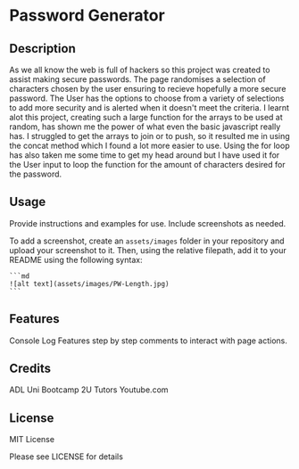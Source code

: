 # Password Generator

## Description

As we all know the web is full of hackers so this project was created to assist making secure passwords. The page randomises a selection of characters chosen by the user ensuring to recieve hopefully a more secure password. The User has the options to choose from a variety of selections to add more security and is alerted when it doesn't meet the criteria. I learnt alot this project, creating such a large function for the arrays to be used at random, has shown me the power of what even the basic javascript really has. I struggled to get the arrays to join or to push, so it resulted me in using the concat method which I found a lot more easier to use. Using the for loop has also taken me some time to get my head around but I have used it for the User input to loop the function for the amount of characters desired for the password. 


## Usage

Provide instructions and examples for use. Include screenshots as needed.

To add a screenshot, create an `assets/images` folder in your repository and upload your screenshot to it. Then, using the relative filepath, add it to your README using the following syntax:

    ```md
    ![alt text](assets/images/PW-Length.jpg)
    ```
## Features

Console Log Features step by step comments to interact with page actions. 


## Credits

ADL Uni Bootcamp
2U Tutors
Youtube.com


## License

MIT License

Please see LICENSE for details





